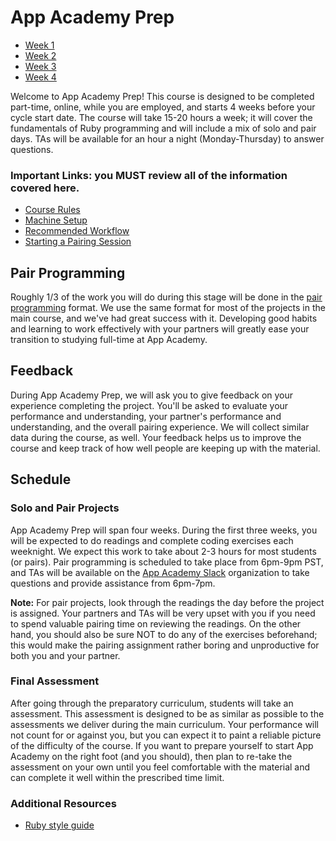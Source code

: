 # App Academy Prep

- [Week 1](./w1/)
- [Week 2](./w2/)
- [Week 3](./w3/)
- [Week 4](./w4/)

Welcome to App Academy Prep! This course is designed to be completed
part-time, online, while you are employed, and starts 4 weeks before
your cycle start date. The course will take 15-20 hours a week; it will
cover the fundamentals of Ruby programming and will include a mix of
solo and pair days. TAs will be available for an hour a night
(Monday-Thursday) to answer questions.

### Important Links: you MUST review all of the information covered here.

* [Course Rules][course-rules]
* [Machine Setup][machine-setup]
* [Recommended Workflow][workflow]
* [Starting a Pairing Session][pairing-setup]

[course-rules]: ./course-rules.md
[machine-setup]: ./environment-setup.md
[workflow]: ./workflow.md
[pairing-setup]: ./pairing-setup.md

## Pair Programming

Roughly 1/3 of the work you will do during this stage will be done in
the [pair programming][pair-programming] format. We use the same format
for most of the projects in the main course, and we've had great success
with it. Developing good habits and learning to work effectively with
your partners will greatly ease your transition to studying full-time
at App Academy.

[pair-programming]: ./pair-programming.md

## Feedback

During App Academy Prep, we will ask you to give feedback on your
experience completing the project. You'll be asked to evaluate your
performance and understanding, your partner's performance and
understanding, and the overall pairing experience. We will collect
similar data during the course, as well. Your feedback helps us to
improve the course and keep track of how well people are keeping up with
the material.

## Schedule

### Solo and Pair Projects

App Academy Prep will span four weeks. During the first three weeks, you
will be expected to do readings and complete coding exercises each
weeknight. We expect this work to take about 2-3 hours for most students
(or pairs). Pair programming is scheduled to take place from 6pm-9pm
PST, and TAs will be available on the [App Academy
Slack][app-academy-slack] organization to take questions and provide
assistance from 6pm-7pm.

**Note:** For pair projects, look through the readings the day before
the project is assigned. Your partners and TAs will be very upset with
you if you need to spend valuable pairing time on reviewing the
readings.  On the other hand, you should also be sure NOT to do any of
the exercises beforehand; this would make the pairing assignment rather
boring and unproductive for both you and your partner.

[app-academy-slack]: https://app-academy.slack.com/

### Final Assessment

After going through the preparatory curriculum, students will take an
assessment. This assessment is designed to be as similar as possible to
the assessments we deliver during the main curriculum. Your performance
will not count for or against you, but you can expect it to paint a
reliable picture of the difficulty of the course. If you want to prepare
yourself to start App Academy on the right foot (and you should), then
plan to re-take the assessment on your own until you feel comfortable
with the material and can complete it well within the prescribed time
limit.

### Additional Resources

* [Ruby style guide][ruby-styleguide]

[ruby-styleguide]: https://github.com/styleguide/ruby

